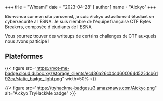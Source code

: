 +++
title = "Whoami"
date = "2023-04-28"
[ author ]
  name = "Aickyo"
+++

Bienvenue sur mon site personnel, je suis Aickyo actuellement étudiant en cybersécurité à l'ESNA. 
Je suis membre de l'équipe française CTF Bytes Breakers, composée d'étudiants de l'ESNA.

Vous pourrez trouver des writeups de certains challenges de CTF auxquels nous avons participé ! 

<!--
## Contacts

[![Discord](https://img.shields.io/badge/Discord-%235865F2.svg?style=for-the-badge&logo=discord&logoColor=white)](Aickyo#5739)

[![Twitter](https://img.shields.io/badge/Twitter-%231DA1F2.svg?style=for-the-badge&logo=Twitter&logoColor=white)](https://twitter.com/aickyo)

[![ProtonMail](https://img.shields.io/badge/ProtonMail-8B89CC?style=for-the-badge&logo=protonmail&logoColor=white)](mailto:aickyo@proton.me) 
 
[![LinkedIn](https://img.shields.io/badge/linkedin-%230077B5.svg?style=for-the-badge&logo=linkedin&logoColor=white)](https://fr.linkedin.com/in/valentin-tanguy-202035172)
-->

 ## Plateformes

{{< figure src="https://root-me-badge.cloud.duboc.xyz/storage_clients/ec436a26c04cd600064d522dcb6192ca/static_badge_light.png" width=50% >}}

{{< figure src="https://tryhackme-badges.s3.amazonaws.com/Aickyo.png" alt="Aickyo TryHackMe badge" >}}

<!-- {{< figure src="https://www.hackthebox.eu/badge/image/268778" alt="Aickyo Hack The Box" >}}-->


